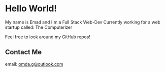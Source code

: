 # Hello World!

My name is Emad and I'm a Full Stack Web-Dev
Currently working for a web startup called: The Computerizer

Feel free to look around my GitHub repos!


## Contact Me

email: <omda.g@outlook.com>
